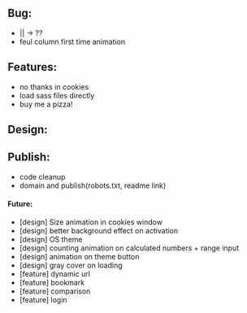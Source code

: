 ## Bug:
- || -> ??
- feul column first time animation

## Features:
- no thanks in cookies
- load sass files directly
- buy me a pizza!

## Design:

## Publish:
- code cleanup
- domain and publish(robots.txt, readme link)

#### Future:
- [design] Size animation in cookies window
- [design] better background effect on activation
- [design] OS theme
- [design] counting animation on calculated numbers + range input
- [design] animation on theme button
- [design] gray cover on loading
- [feature] dynamic url
- [feature] bookmark
- [feature] comparison
- [feature] login
